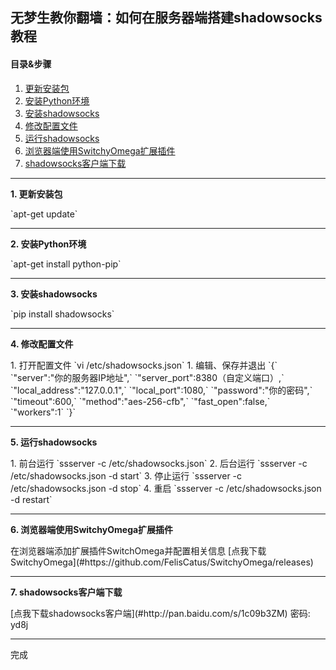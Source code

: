 ## 无梦生教你翻墙：如何在服务器端搭建shadowsocks教程  
#### 目录&步骤  
1. [更新安装包](#1)
2. [安装Python环境](#2)
3. [安装shadowsocks](#3)
4. [修改配置文件](#4)
5. [运行shadowsocks](#5)
6. [浏览器端使用SwitchyOmega扩展插件](#6)  
7. [shadowsocks客户端下载](#7)

---
<p id = "1"><b>1. 更新安装包</b></p>  
`apt-get update`  

---
<p id = "2"><b>2. 安装Python环境</b></p>   
`apt-get install python-pip`  

---
<p id = "3"><b>3. 安装shadowsocks</b></p>   
`pip install shadowsocks`  

---
<p id = "4"><b>4. 修改配置文件</b></p>  
1. 打开配置文件  
`vi /etc/shadowsocks.json`  
1. 编辑、保存并退出  
`{`  
    `"server":"你的服务器IP地址",`  
    `"server_port":8380（自定义端口）,`  
    `"local_address":"127.0.0.1",`  
    `"local_port":1080,`  
    `"password":"你的密码",`  
    `"timeout":600,`  
    `"method":"aes-256-cfb",`  
    `"fast_open":false,`  
    `"workers":1`  
    `}`  
    
---
<p id = "5"><b>5. 运行shadowsocks</b></p>  
1. 前台运行  
`ssserver -c /etc/shadowsocks.json`  
2. 后台运行  
`ssserver -c /etc/shadowsocks.json -d start`   
3. 停止运行  
`ssserver -c /etc/shadowsocks.json -d stop`  
4. 重启  
`ssserver -c /etc/shadowsocks.json -d restart`  
    
---
<p id = "6"><b>6. 浏览器端使用SwitchyOmega扩展插件</b></p>   
在浏览器端添加扩展插件SwitchOmega并配置相关信息  
[点我下载SwitchyOmega](#https://github.com/FelisCatus/SwitchyOmega/releases)  
    
---
<p id = "7"><b>7. shadowsocks客户端下载</b></p>   
[点我下载shadowsocks客户端](#http://pan.baidu.com/s/1c09b3ZM)  
密码: yd8j 

---
完成
